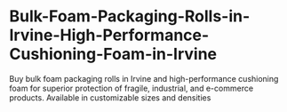 # Bulk-Foam-Packaging-Rolls-in-Irvine-High-Performance-Cushioning-Foam-in-Irvine
Buy bulk foam packaging rolls in Irvine and high-performance cushioning foam for superior protection of fragile, industrial, and e-commerce products. Available in customizable sizes and densities
